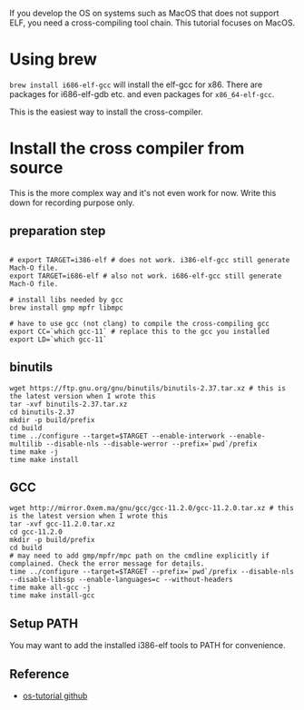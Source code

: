 If you develop the OS on systems such as MacOS that does not support ELF, you need a cross-compiling tool chain. This tutorial focuses on MacOS.

# Using brew

`brew install i686-elf-gcc` will install the elf-gcc for x86. There are packages for i686-elf-gdb etc. and even packages for `x86_64-elf-gcc`.

This is the easiest way to install the cross-compiler.

# Install the cross compiler from source

This is the more complex way and it's not even work for now. Write this down for recording purpose only.

## preparation step

```

# export TARGET=i386-elf # does not work. i386-elf-gcc still generate Mach-O file.
export TARGET=i686-elf # also not work. i686-elf-gcc still generate Mach-O file.

# install libs needed by gcc
brew install gmp mpfr libmpc

# have to use gcc (not clang) to compile the cross-compiling gcc
export CC=`which gcc-11` # replace this to the gcc you installed
export LD=`which gcc-11`
```

## binutils

```
wget https://ftp.gnu.org/gnu/binutils/binutils-2.37.tar.xz # this is the latest version when I wrote this
tar -xvf binutils-2.37.tar.xz
cd binutils-2.37
mkdir -p build/prefix
cd build
time ../configure --target=$TARGET --enable-interwork --enable-multilib --disable-nls --disable-werror --prefix=`pwd`/prefix
time make -j
time make install
```

## GCC 

```
wget http://mirror.0xem.ma/gnu/gcc/gcc-11.2.0/gcc-11.2.0.tar.xz # this is the latest version when I wrote this
tar -xvf gcc-11.2.0.tar.xz
cd gcc-11.2.0
mkdir -p build/prefix
cd build
# may need to add gmp/mpfr/mpc path on the cmdline explicitly if complained. Check the error message for details.
time ../configure --target=$TARGET --prefix=`pwd`/prefix --disable-nls --disable-libssp --enable-languages=c --without-headers
time make all-gcc -j
time make install-gcc
```

## Setup PATH
You may want to add the installed i386-elf tools to PATH for convenience.

## Reference
- [os-tutorial github](https://github.com/cfenollosa/os-tutorial/tree/master/11-kernel-crosscompiler)
